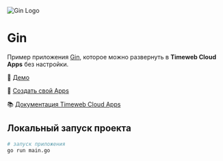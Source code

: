 ![Gin Logo](https://st.timeweb.com/cloud-static/apps-logo/gin.svg)

# Gin

Пример приложения [Gin](https://gin-gonic.com/), которое можно развернуть в **Timeweb Cloud Apps** без настройки.

:tada: [Демо]()

:rocket: [Создать свой Apps](https://timeweb.cloud/my/apps/create)

:books: [Документация Timeweb Cloud Apps](https://timeweb.cloud/docs/apps)

## <a name="dev"></a>Локальный запуск проекта

```bash
# запуск приложения
go run main.go
```
